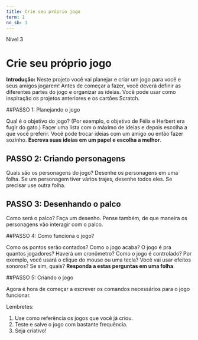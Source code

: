 ```yaml
---
title: Crie seu próprio jogo
term: 1
no_sb: 1
---
```

Nível 3

# Crie seu próprio jogo

__Introdução:__
Neste projeto você vai planejar e criar um jogo para você e seus amigos jogarem!
Antes de começar a fazer, você deverá definir as diferentes partes do jogo e organizar as ideias.
Você pode usar como inspiração os projetos anteriores e os cartões Scratch.


##PASSO 1: Planejando o jogo

Qual é o objetivo do jogo? (Por exemplo, o objetivo de Félix e Herbert era fugir do gato.)
Façer uma lista com o máximo de ideias e depois escolha a que você preferir.
Você pode trocar ideias com um amigo ou então fazer sozinho.
__Escreva suas ideias em um papel e  escolha a melhor__.



## PASSO 2: Criando personagens

Quais são os personagens do jogo? Desenhe os personagens em uma folha.
Se um personagem tiver vários trajes, desenhe todos eles. Se precisar use outra folha.


## PASSO 3: Desenhando o palco

Como será o palco? Faça um desenho. Pense também, de que maneira os personagens vão interagir com o palco.

##PASSO 4: Como funciona o jogo?

Como os pontos serão contados? Como o jogo acaba? O jogo é pra quantos jogadores? Haverá um cronômetro?
Como o jogo é controlado? Por exemplo, você usará o clique do mouse ou uma tecla? Você vai usar efeitos sonoros? Se sim, quais?
__Responda a estas perguntas em uma folha__.


##PASSO 5: Criando o jogo

Agora é hora de começar a escrever os comandos necessários para o jogo funcionar.

Lembretes:

1. Use como referência os jogos que você já criou.
2. Teste e salve o jogo com bastante frequência.
3. Seja criativo!
